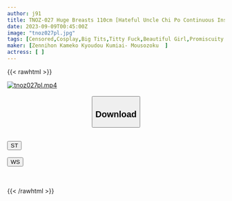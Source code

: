 ```yaml
---
author: j91
title: TNOZ-027 Huge Breasts 110cm [Hateful Uncle Chi Po Continuous Insertion & Massive Semen Pickled Transformer Climax Breaks Down] Miraculous Body 18 Years Old Layer Systemic Sensation Zone De M Awakening [Gachi 6P Fucking Orgy] Endless SEX Torture Gorgeous 2 Over 3 Hours Bookend Special
date: 2023-09-09T00:45:00Z
image: "tnoz027pl.jpg"
tags: [Censored,Cosplay,Big Tits,Titty Fuck,Beautiful Girl,Promiscuity	]
maker: [Zennihon Kameko Kyoudou Kumiai- Mousozoku  ]
actress: [ ]
---
```



{{< rawhtml >}}

<div class="video" data-videoid="dQ8yKqVGmBSkomW">
    <a href="javascript:;">
        <img src="https://my.j91.asia/posts/tnoz027pl/tnoz027pl.jpg" width="WIDTH" height="HEIGHT" alt="tnoz027pl.mp4" loading="lazy">
    </a>
</div>

<script type="text/javascript" src="https://j91.asia/asset/on-demand-st.js"></script>

<br>
  <link rel="stylesheet" href="https://j91.asia/asset/bs5.css">
  
  <center>
  <button class="btn btn-primary" type="button" data-bs-toggle="collapse" data-bs-target=".multi-collapse" aria-expanded="false" aria-controls="multiCollapseExample1 multiCollapseExample2"><h2>Download</h2></button></center>
</p>
<div class="row">
  <div class="col">
    <div class="collapse multi-collapse" id="multiCollapseExample1">
      <div class="card card-body">
	      	      <br>
<div class="buttons">  
<a href="https://streamtape.to/v/dQ8yKqVGmBSkomW"><button class="btn-hover color-3"><i class="fa fa-download"></i> ST</button></a></div>
    </div>
  </div>
</div>
  <div class="col">
    <div class="collapse multi-collapse" id="multiCollapseExample2">
      <div class="card card-body">
	      <br>
<div class="buttons">
    <a href="https://wolfstream.tv/oyankl2v7zee"><button class="btn-hover color-9"><i class="fa fa-download"></i> WS</button></a></div>
<br><br>
      </div>
    </div>
  </div>
</div>

{{< /rawhtml >}}
